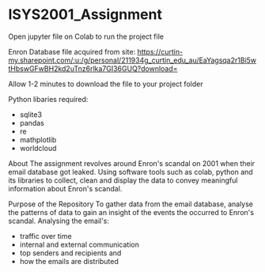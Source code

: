 # ISYS2001_Assignment

Open jupyter file on Colab to run the project file 

Enron Database file acquired from site:
https://curtin-my.sharepoint.com/:u:/g/personal/211934g_curtin_edu_au/EaYagsqa2r1Bi5wtHbswGFwBH2kd2uTnz6rlka7GI36GUQ?download=

Allow 1-2 minutes to download the file to your project folder

Python libaries required:
- sqlite3
- pandas
- re
- mathplotlib
- worldcloud

About
The assignment revolves around Enron's scandal on 2001 when their email database got leaked.
Using software tools such as colab, python and its libraries to collect, clean and display the data to convey meaningful information about Enron's scandal.


Purpose of the Repository
To gather data from the email database, analyse the patterns of data to gain an insight of the events the occurred to Enron's scandal. 
Analysing the email's:
- traffic over time
- internal and external communication
- top senders and recipients and 
- how the emails are distributed 

